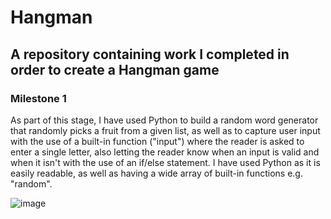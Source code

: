# Hangman

## A repository containing work I completed in order to create a Hangman game

### Milestone 1

As part of this stage, I have used Python to build a random word generator that randomly picks a fruit from a given list, as well as to capture user input with the use of a built-in function ("input") where the reader is asked to enter a single letter, also letting the reader know when an input is valid and when it isn't with the use of an if/else statement. I have used Python as it is easily readable, as well as having a wide array of built-in functions e.g. "random".

![image](https://user-images.githubusercontent.com/67421468/192967349-b42f6f64-57fe-4a8d-b10c-510f2a1e330e.png)

